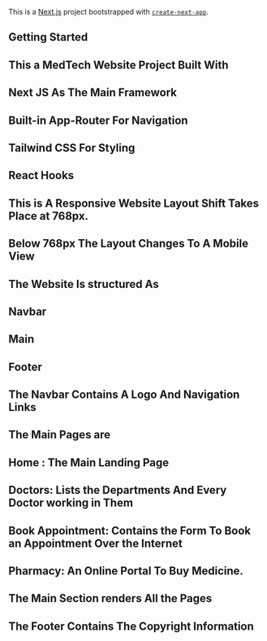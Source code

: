 This is a [Next.js](https://nextjs.org/) project bootstrapped with [`create-next-app`](https://github.com/vercel/next.js/tree/canary/packages/create-next-app).

## Getting Started

## This a MedTech Website Project Built With
## Next JS As The Main Framework
## Built-in App-Router For Navigation
## Tailwind CSS For Styling
## React Hooks

## This is A Responsive Website Layout Shift Takes Place at 768px. 
## Below 768px The Layout Changes To A Mobile View
## The Website Is structured As 
## Navbar
## Main
## Footer
## The Navbar Contains A Logo And Navigation Links
## The Main Pages are
## Home : The Main Landing Page
## Doctors: Lists the Departments And Every Doctor working in Them
## Book Appointment: Contains the Form To Book an Appointment Over the Internet
## Pharmacy: An Online Portal To Buy Medicine.   
## The Main Section renders All the Pages
## The Footer Contains The Copyright Information

